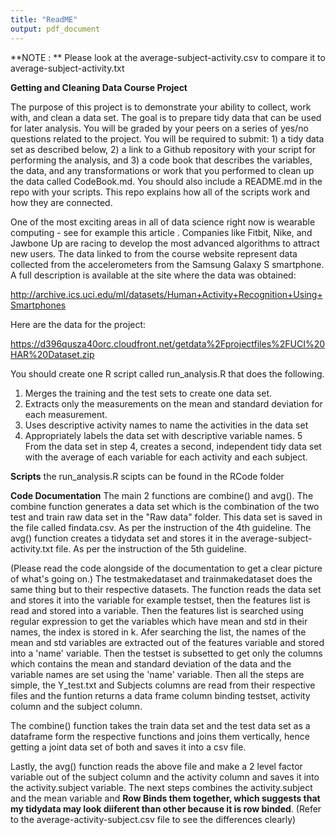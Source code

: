 ```yaml
---
title: "ReadME"
output: pdf_document
---
```

**NOTE : ** Please look at the average-subject-activity.csv to compare it to average-subject-activity.txt

**Getting and Cleaning Data Course Project**

The purpose of this project is to demonstrate your ability to collect, work with, and clean a data set. The goal is to prepare tidy data that can be used for later analysis. You will be graded by your peers on a series of yes/no questions related to the project. You will be required to submit: 1) a tidy data set as described below, 2) a link to a Github repository with your script for performing the analysis, and 3) a code book that describes the variables, the data, and any transformations or work that you performed to clean up the data called CodeBook.md. You should also include a README.md in the repo with your scripts. This repo explains how all of the scripts work and how they are connected.

One of the most exciting areas in all of data science right now is wearable computing - see for example this article . Companies like Fitbit, Nike, and Jawbone Up are racing to develop the most advanced algorithms to attract new users. The data linked to from the course website represent data collected from the accelerometers from the Samsung Galaxy S smartphone. A full description is available at the site where the data was obtained:

http://archive.ics.uci.edu/ml/datasets/Human+Activity+Recognition+Using+Smartphones

Here are the data for the project:

https://d396qusza40orc.cloudfront.net/getdata%2Fprojectfiles%2FUCI%20HAR%20Dataset.zip 

You should create one R script called run_analysis.R that does the following.
1.    Merges the training and the test sets to create one data set.
2.    Extracts only the measurements on the mean and standard deviation for each measurement.
3.    Uses descriptive activity names to name the activities in the data set
4.    Appropriately labels the data set with descriptive variable names.
5    From the data set in step 4, creates a second, independent tidy data set with the average of each variable for each activity and each subject.


**Scripts**
the run_analysis.R scipts can be found in the RCode folder

**Code Documentation**
The main 2 functions are combine() and avg().
The combine function generates a data set which is the combination of the two test and train raw data set in the "Raw data" folder. This data set is saved in the file called findata.csv. As per the instruction of the 4th guideline.
The avg() function creates a tidydata set and stores it in the average-subject-activity.txt file. As per the instruction of the 5th guideline.

(Please read the code alongside of the documentation to get a clear picture of what's going on.)
The testmakedataset and trainmakedataset does the same thing but to their respective datasets.
The function reads the data set and stores it into the variable for example testset, then the features list is read and stored into a variable. Then the features list is searched using regular expression to get the variables which have mean and std in their names, the index is stored in k. Afer searching the list, the names of the mean and std variables are extracted out of the features variable and stored into a 'name' variable. Then the testset is subsetted to get only the columns which contains the mean and standard deviation of the data and the variable names are set using the 'name' variable.
Then all the steps are simple, the Y_test.txt and Subjects columns are read from their respective files and the funtion returns a data frame column binding testset, activity column and the subject column.

The combine() function takes the train data set and the test data set as a dataframe form the respective functions and joins them vertically, hence getting a joint data set of both and saves it into a csv file.

Lastly, the avg() function reads the above file and make a 2 level factor variable out of the subject column and the activity column and saves it into the activity.subject variable.
The next steps combines the activity.subject and the mean variable and **Row Binds them together, which suggests that my tidydata may look diiferent than other because it is row binded**.
(Refer to the average-activity-subject.csv file to see the differences clearly)

